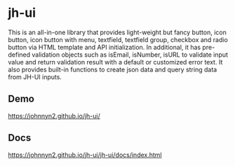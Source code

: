 # jh-ui

This is an all-in-one library that provides light-weight but fancy button, icon button, icon button with menu, textfield, textfield group, checkbox and radio button via HTML template and API initialization. In additional, it has pre-defined validation objects such as isEmail, isNumber, isURL to validate input value and return validation result with a default or customized error text. It also provides built-in functions to create json data and query string data from JH-UI inputs.

## Demo

https://johnnyn2.github.io/jh-ui/

## Docs

https://johnnyn2.github.io/jh-ui/jh-ui/docs/index.html
